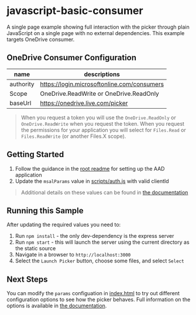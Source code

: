 # javascript-basic-consumer

A single page example showing full interaction with the picker through plain JavaScript on a single page with no external dependencies. This example targets OneDrive consumer.

## OneDrive Consumer Configuration

|name|descriptions|
|---|---|
|authority|https://login.microsoftonline.com/consumers|
|Scope|OneDrive.ReadWrite or OneDrive.ReadOnly|
|baseUrl|https://onedrive.live.com/picker|

> When you request a token you will use the `OneDrive.ReadOnly` or `OneDrive.ReadWrite` when you request the token. When you request the permissions for your application you will select for `Files.Read` or `Files.ReadWrite` (or another Files.X scope).


## Getting Started

1. Follow the guidance in the [root readme](../README.md#required-setup) for setting up the AAD application
2. Update the `msalParams` value in [scripts/auth.js](./scripts/auth.js) with valid clientId

> Additional details on these values can be found in [the documentation](https://aka.ms/OneDrive/file-picker)

## Running this Sample

After updating the required values you need to:

1. Run `npm install` - the only dev-dependency is the express server
2. Run `npm start` - this will launch the server using the current directory as the static source
3. Navigate in a browser to `http://localhost:3000`
4. Select the `Launch Picker` button, choose some files, and select `Select`

## Next Steps

You can modify the `params` configuation in [index.html](./index.html) to try out different configuration options to see how the picker behaves. Full information on the options is available in [the documentation](https://aka.ms/OneDrive/file-picker). 
